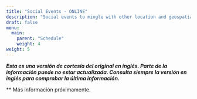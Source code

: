 ```yaml
---
title: "Social Events - ONLINE"
description: "Social events to mingle with other location and geospatial attendees."
draft: false
menu:
  main:
    parent: "Schedule"
    weight: 4
weight: 5
---
```


***Esta es una versión de cortesía del original en inglés. Parte de la información puede no estar actualizada. Consulta siempre la versión en inglés para comprobar la última información.***

** Más información próximamente.
